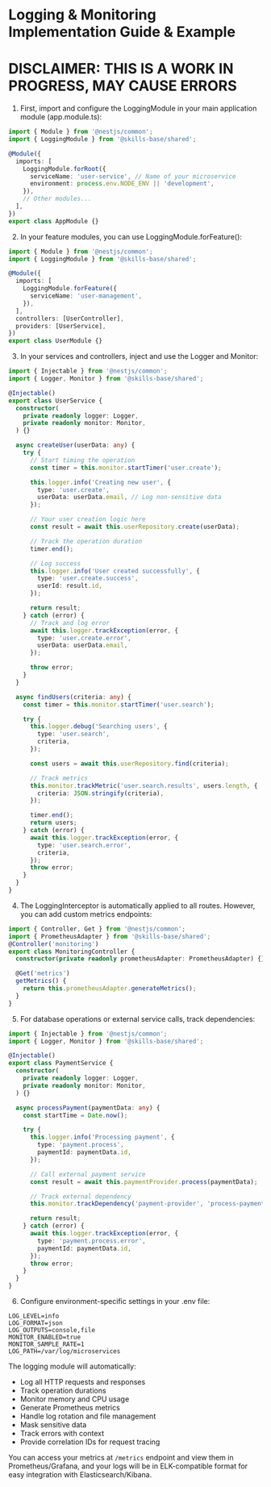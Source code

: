 # Logging & Monitoring Implementation Guide & Example

# DISCLAIMER: THIS IS A WORK IN PROGRESS, MAY CAUSE ERRORS

1. First, import and configure the LoggingModule in your main application module (app.module.ts):

```typescript
import { Module } from '@nestjs/common';
import { LoggingModule } from '@skills-base/shared';

@Module({
  imports: [
    LoggingModule.forRoot({
      serviceName: 'user-service', // Name of your microservice
      environment: process.env.NODE_ENV || 'development',
    }),
    // Other modules...
  ],
})
export class AppModule {}
```

2. In your feature modules, you can use LoggingModule.forFeature():

```typescript
import { Module } from '@nestjs/common';
import { LoggingModule } from '@skills-base/shared';

@Module({
  imports: [
    LoggingModule.forFeature({
      serviceName: 'user-management',
    }),
  ],
  controllers: [UserController],
  providers: [UserService],
})
export class UserModule {}
```

3. In your services and controllers, inject and use the Logger and Monitor:

```typescript
import { Injectable } from '@nestjs/common';
import { Logger, Monitor } from '@skills-base/shared';

@Injectable()
export class UserService {
  constructor(
    private readonly logger: Logger,
    private readonly monitor: Monitor,
  ) {}

  async createUser(userData: any) {
    try {
      // Start timing the operation
      const timer = this.monitor.startTimer('user.create');

      this.logger.info('Creating new user', {
        type: 'user.create',
        userData: userData.email, // Log non-sensitive data
      });

      // Your user creation logic here
      const result = await this.userRepository.create(userData);

      // Track the operation duration
      timer.end();

      // Log success
      this.logger.info('User created successfully', {
        type: 'user.create.success',
        userId: result.id,
      });

      return result;
    } catch (error) {
      // Track and log error
      await this.logger.trackException(error, {
        type: 'user.create.error',
        userData: userData.email,
      });

      throw error;
    }
  }

  async findUsers(criteria: any) {
    const timer = this.monitor.startTimer('user.search');

    try {
      this.logger.debug('Searching users', {
        type: 'user.search',
        criteria,
      });

      const users = await this.userRepository.find(criteria);

      // Track metrics
      this.monitor.trackMetric('user.search.results', users.length, {
        criteria: JSON.stringify(criteria),
      });

      timer.end();
      return users;
    } catch (error) {
      await this.logger.trackException(error, {
        type: 'user.search.error',
        criteria,
      });
      throw error;
    }
  }
}
```

4. The LoggingInterceptor is automatically applied to all routes. However, you can add custom metrics endpoints:

```typescript
import { Controller, Get } from '@nestjs/common';
import { PrometheusAdapter } from '@skills-base/shared';
@Controller('monitoring')
export class MonitoringController {
  constructor(private readonly prometheusAdapter: PrometheusAdapter) {}

  @Get('metrics')
  getMetrics() {
    return this.prometheusAdapter.generateMetrics();
  }
}
```

5. For database operations or external service calls, track dependencies:

```typescript
import { Injectable } from '@nestjs/common';
import { Logger, Monitor } from '@skills-base/shared';

@Injectable()
export class PaymentService {
  constructor(
    private readonly logger: Logger,
    private readonly monitor: Monitor,
  ) {}

  async processPayment(paymentData: any) {
    const startTime = Date.now();

    try {
      this.logger.info('Processing payment', {
        type: 'payment.process',
        paymentId: paymentData.id,
      });

      // Call external payment service
      const result = await this.paymentProvider.process(paymentData);

      // Track external dependency
      this.monitor.trackDependency('payment-provider', 'process-payment', Date.now() - startTime);

      return result;
    } catch (error) {
      await this.logger.trackException(error, {
        type: 'payment.process.error',
        paymentId: paymentData.id,
      });
      throw error;
    }
  }
}
```

6. Configure environment-specific settings in your .env file:

```env
LOG_LEVEL=info
LOG_FORMAT=json
LOG_OUTPUTS=console,file
MONITOR_ENABLED=true
MONITOR_SAMPLE_RATE=1
LOG_PATH=/var/log/microservices
```

The logging module will automatically:

- Log all HTTP requests and responses
- Track operation durations
- Monitor memory and CPU usage
- Generate Prometheus metrics
- Handle log rotation and file management
- Mask sensitive data
- Track errors with context
- Provide correlation IDs for request tracing

You can access your metrics at `/metrics` endpoint and view them in Prometheus/Grafana, and your logs will be in ELK-compatible format for easy integration with Elasticsearch/Kibana.
